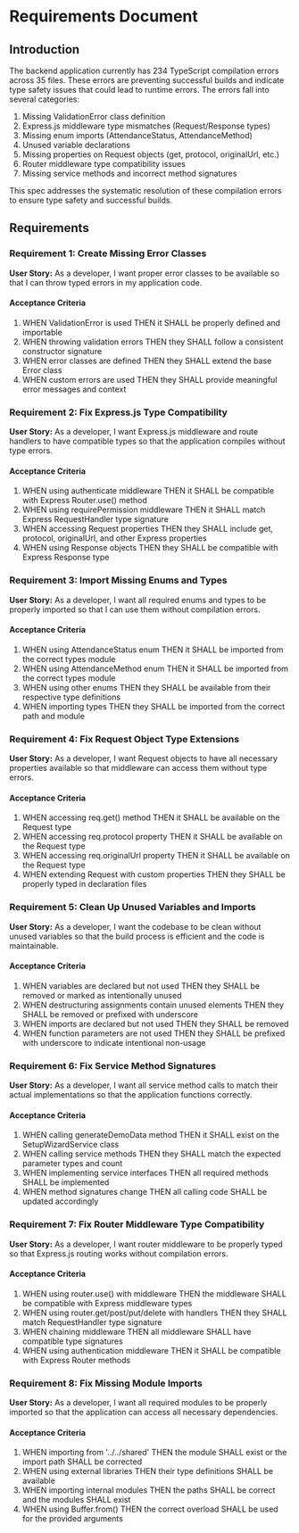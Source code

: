 # Requirements Document

## Introduction

The backend application currently has 234 TypeScript compilation errors across 35 files. These errors are preventing successful builds and indicate type safety issues that could lead to runtime errors. The errors fall into several categories:

1. Missing ValidationError class definition
2. Express.js middleware type mismatches (Request/Response types)
3. Missing enum imports (AttendanceStatus, AttendanceMethod)
4. Unused variable declarations
5. Missing properties on Request objects (get, protocol, originalUrl, etc.)
6. Router middleware type compatibility issues
7. Missing service methods and incorrect method signatures

This spec addresses the systematic resolution of these compilation errors to ensure type safety and successful builds.

## Requirements

### Requirement 1: Create Missing Error Classes

**User Story:** As a developer, I want proper error classes to be available so that I can throw typed errors in my application code.

#### Acceptance Criteria

1. WHEN ValidationError is used THEN it SHALL be properly defined and importable
2. WHEN throwing validation errors THEN they SHALL follow a consistent constructor signature
3. WHEN error classes are defined THEN they SHALL extend the base Error class
4. WHEN custom errors are used THEN they SHALL provide meaningful error messages and context

### Requirement 2: Fix Express.js Type Compatibility

**User Story:** As a developer, I want Express.js middleware and route handlers to have compatible types so that the application compiles without type errors.

#### Acceptance Criteria

1. WHEN using authenticate middleware THEN it SHALL be compatible with Express Router.use() method
2. WHEN using requirePermission middleware THEN it SHALL match Express RequestHandler type signature
3. WHEN accessing Request properties THEN they SHALL include get, protocol, originalUrl, and other Express properties
4. WHEN using Response objects THEN they SHALL be compatible with Express Response type

### Requirement 3: Import Missing Enums and Types

**User Story:** As a developer, I want all required enums and types to be properly imported so that I can use them without compilation errors.

#### Acceptance Criteria

1. WHEN using AttendanceStatus enum THEN it SHALL be imported from the correct types module
2. WHEN using AttendanceMethod enum THEN it SHALL be imported from the correct types module
3. WHEN using other enums THEN they SHALL be available from their respective type definitions
4. WHEN importing types THEN they SHALL be imported from the correct path and module

### Requirement 4: Fix Request Object Type Extensions

**User Story:** As a developer, I want Request objects to have all necessary properties available so that middleware can access them without type errors.

#### Acceptance Criteria

1. WHEN accessing req.get() method THEN it SHALL be available on the Request type
2. WHEN accessing req.protocol property THEN it SHALL be available on the Request type
3. WHEN accessing req.originalUrl property THEN it SHALL be available on the Request type
4. WHEN extending Request with custom properties THEN they SHALL be properly typed in declaration files

### Requirement 5: Clean Up Unused Variables and Imports

**User Story:** As a developer, I want the codebase to be clean without unused variables so that the build process is efficient and the code is maintainable.

#### Acceptance Criteria

1. WHEN variables are declared but not used THEN they SHALL be removed or marked as intentionally unused
2. WHEN destructuring assignments contain unused elements THEN they SHALL be removed or prefixed with underscore
3. WHEN imports are declared but not used THEN they SHALL be removed
4. WHEN function parameters are not used THEN they SHALL be prefixed with underscore to indicate intentional non-usage

### Requirement 6: Fix Service Method Signatures

**User Story:** As a developer, I want all service method calls to match their actual implementations so that the application functions correctly.

#### Acceptance Criteria

1. WHEN calling generateDemoData method THEN it SHALL exist on the SetupWizardService class
2. WHEN calling service methods THEN they SHALL match the expected parameter types and count
3. WHEN implementing service interfaces THEN all required methods SHALL be implemented
4. WHEN method signatures change THEN all calling code SHALL be updated accordingly

### Requirement 7: Fix Router Middleware Type Compatibility

**User Story:** As a developer, I want router middleware to be properly typed so that Express.js routing works without compilation errors.

#### Acceptance Criteria

1. WHEN using router.use() with middleware THEN the middleware SHALL be compatible with Express middleware types
2. WHEN using router.get/post/put/delete with handlers THEN they SHALL match RequestHandler type signature
3. WHEN chaining middleware THEN all middleware SHALL have compatible type signatures
4. WHEN using authentication middleware THEN it SHALL be compatible with Express Router methods

### Requirement 8: Fix Missing Module Imports

**User Story:** As a developer, I want all required modules to be properly imported so that the application can access all necessary dependencies.

#### Acceptance Criteria

1. WHEN importing from '../../shared' THEN the module SHALL exist or the import path SHALL be corrected
2. WHEN using external libraries THEN their type definitions SHALL be available
3. WHEN importing internal modules THEN the paths SHALL be correct and the modules SHALL exist
4. WHEN using Buffer.from() THEN the correct overload SHALL be used for the provided arguments